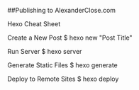 ##Publishing to AlexanderClose.com


Hexo Cheat Sheet

Create a New Post
$ hexo new "Post Title"

Run Server
$ hexo server

Generate Static Files
$ hexo generate

Deploy to Remote Sites
$ hexo deploy

